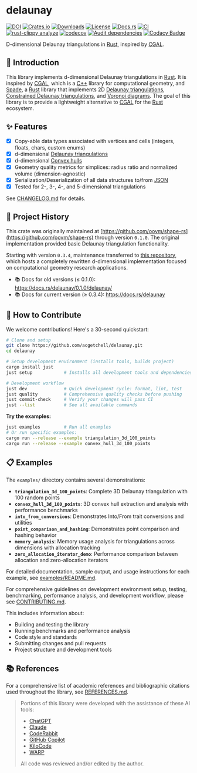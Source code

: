 # delaunay

[![DOI](https://zenodo.org/badge/729897852.svg)](https://doi.org/10.5281/zenodo.16931097)
[![Crates.io](https://img.shields.io/crates/v/delaunay.svg)](https://crates.io/crates/delaunay)
[![Downloads](https://img.shields.io/crates/d/delaunay.svg)](https://crates.io/crates/delaunay)
[![License](https://img.shields.io/crates/l/delaunay.svg)](LICENSE)
[![Docs.rs](https://docs.rs/delaunay/badge.svg)](https://docs.rs/delaunay)
[![CI](https://github.com/acgetchell/delaunay/actions/workflows/ci.yml/badge.svg)](https://github.com/acgetchell/delaunay/actions/workflows/ci.yml)
[![rust-clippy analyze](https://github.com/acgetchell/delaunay/actions/workflows/rust-clippy.yml/badge.svg)](https://github.com/acgetchell/delaunay/actions/workflows/rust-clippy.yml)
[![codecov](https://codecov.io/gh/acgetchell/delaunay/graph/badge.svg?token=WT7qZGT9bO)](https://codecov.io/gh/acgetchell/delaunay)
[![Audit dependencies](https://github.com/acgetchell/delaunay/actions/workflows/audit.yml/badge.svg)](https://github.com/acgetchell/delaunay/actions/workflows/audit.yml)
[![Codacy Badge](https://app.codacy.com/project/badge/Grade/3cad94f994f5434d877ae77f0daee692)](https://app.codacy.com/gh/acgetchell/delaunay/dashboard?utm_source=gh&utm_medium=referral&utm_content=&utm_campaign=Badge_grade)

D-dimensional Delaunay triangulations in [Rust], inspired by [CGAL].

## 📐 Introduction

This library implements d-dimensional Delaunay triangulations in [Rust]. It is
inspired by [CGAL], which is a [C++] library for computational geometry,
and [Spade], a [Rust] library that implements 2D [Delaunay triangulations],
[Constrained Delaunay triangulations], and [Voronoi diagrams]. The goal of this library is to provide a
lightweight alternative to [CGAL] for the [Rust] ecosystem.

## ✨ Features

- [x]  Copy-able data types associated with vertices and cells (integers, floats, chars, custom enums)
- [x]  d-dimensional [Delaunay triangulations]
- [x]  d-dimensional [Convex hulls]
- [x]  Geometry quality metrics for simplices: radius ratio and normalized volume (dimension-agnostic)
- [x]  Serialization/Deserialization of all data structures to/from [JSON]
- [x]  Tested for 2-, 3-, 4-, and 5-dimensional triangulations

See [CHANGELOG.md](CHANGELOG.md) for details.

## 🚧 Project History

This crate was originally maintained at [https://github.com/oovm/shape-rs](https://github.com/oovm/shape-rs) through version `0.1.0`.
The original implementation provided basic Delaunay triangulation functionality.

Starting with version `0.3.4`, maintenance transferred to [this repository](https://github.com/acgetchell/delaunay), which hosts a completely
rewritten d-dimensional implementation focused on computational geometry research applications.

- 📚 Docs for old versions (≤ 0.1.0): <https://docs.rs/delaunay/0.1.0/delaunay/>
- 📚 Docs for current version (≥ 0.3.4): <https://docs.rs/delaunay>

## 🤝 How to Contribute

We welcome contributions! Here's a 30-second quickstart:

```bash
# Clone and setup
git clone https://github.com/acgetchell/delaunay.git
cd delaunay

# Setup development environment (installs tools, builds project)
cargo install just
just setup            # Installs all development tools and dependencies

# Development workflow
just dev              # Quick development cycle: format, lint, test
just quality          # Comprehensive quality checks before pushing
just commit-check     # Verify your changes will pass CI
just --list           # See all available commands
```

**Try the examples:**

```bash
just examples         # Run all examples
# Or run specific examples:
cargo run --release --example triangulation_3d_100_points
cargo run --release --example convex_hull_3d_100_points
```

## 📋 Examples

The `examples/` directory contains several demonstrations:

- **`triangulation_3d_100_points`**: Complete 3D Delaunay triangulation with 100 random points
- **`convex_hull_3d_100_points`**: 3D convex hull extraction and analysis with performance benchmarks
- **`into_from_conversions`**: Demonstrates Into/From trait conversions and utilities
- **`point_comparison_and_hashing`**: Demonstrates point comparison and hashing behavior
- **`memory_analysis`**: Memory usage analysis for triangulations across dimensions with allocation tracking
- **`zero_allocation_iterator_demo`**: Performance comparison between allocation and zero-allocation iterators

For detailed documentation, sample output, and usage instructions for each example, see [examples/README.md](examples/README.md).

For comprehensive guidelines on development environment setup,
testing, benchmarking, performance analysis, and development workflow, please see [CONTRIBUTING.md](CONTRIBUTING.md).

This includes information about:

- Building and testing the library
- Running benchmarks and performance analysis
- Code style and standards
- Submitting changes and pull requests
- Project structure and development tools

## 📚 References

For a comprehensive list of academic references and bibliographic citations used throughout the library, see [REFERENCES.md](REFERENCES.md).

> Portions of this library were developed with the assistance of these AI tools:
>
> - [ChatGPT]
> - [Claude]
> - [CodeRabbit]
> - [GitHub Copilot]
> - [KiloCode]
> - [WARP](WARP.md)
>
> All code was reviewed and/or edited by the author.

[Rust]: https://rust-lang.org
[CGAL]: https://www.cgal.org/
[C++]: https://isocpp.org
[Spade]: https://github.com/Stoeoef/spade
[JSON]: https://www.json.org/json-en.html
[Delaunay triangulations]: https://en.wikipedia.org/wiki/Delaunay_triangulation
[Constrained Delaunay triangulations]: https://en.wikipedia.org/wiki/Constrained_Delaunay_triangulation
[Voronoi diagrams]: https://en.wikipedia.org/wiki/Voronoi_diagram
[Convex hulls]: https://en.wikipedia.org/wiki/Convex_hull
[ChatGPT]: https://openai.com/chatgpt
[Claude]: https://www.anthropic.com/claude
[CodeRabbit]: https://coderabbit.ai/
[GitHub Copilot]: https://github.com/features/copilot
[KiloCode]: https://kilocode.ai/
